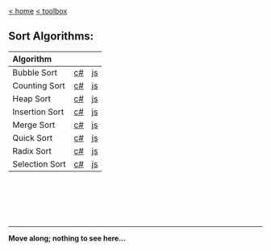 <div style="display: inline-block;">
<a class="link" href="http://oclipa.github.io/">&lt; home</a>
<a class="link" href="http://oclipa.github.io/toolbox.html">&lt; toolbox</a>
</div> 

## Sort Algorithms:

| Algorithm |  |  |
| :----------| :-------- | :-------- |
| Bubble Sort | [c#](/go.html?repo=sort-algorithms&path=SortAlgorithms&#47;csharp&#47;BubbleSort.cs) | [js](/go.html?repo=sort-algorithms&path=SortAlgorithms&#47;javascript&#47;BubbleSort.mjs) |
| Counting Sort | [c#](/go.html?repo=sort-algorithms&path=SortAlgorithms&#47;csharp&#47;CountingSort.cs) | [js](/go.html?repo=sort-algorithms&path=SortAlgorithms&#47;javascript&#47;CountingSort.mjs) |
| Heap Sort | [c#](/go.html?repo=sort-algorithms&path=SortAlgorithms&#47;csharp&#47;HeapSort.cs) | [js](/go.html?repo=sort-algorithms&path=SortAlgorithms&#47;javascript&#47;HeapSort.mjs) |
| Insertion Sort | [c#](/go.html?repo=sort-algorithms&path=SortAlgorithms&#47;csharp&#47;InsertionSort.cs) | [js](/go.html?repo=sort-algorithms&path=SortAlgorithms&#47;javascript&#47;InsertionSort.mjs) |
| Merge Sort | [c#](/go.html?repo=sort-algorithms&path=SortAlgorithms&#47;csharp&#47;MergeSort.cs) | [js](/go.html?repo=sort-algorithms&path=SortAlgorithms&#47;javascript&#47;MergeSort.mjs) |
| Quick Sort | [c#](/go.html?repo=sort-algorithms&path=SortAlgorithms&#47;csharp&#47;QuickSort.cs) | [js](/go.html?repo=sort-algorithms&path=SortAlgorithms&#47;javascript&#47;QuickSort.mjs) |
| Radix Sort | [c#](/go.html?repo=sort-algorithms&path=SortAlgorithms&#47;csharp&#47;RadixSort.cs) | [js](/go.html?repo=sort-algorithms&path=SortAlgorithms&#47;javascript&#47;RadixSort.mjs) |
| Selection Sort | [c#](/go.html?repo=sort-algorithms&path=SortAlgorithms&#47;csharp&#47;SelectionSort.cs) | [js](/go.html?repo=sort-algorithms&path=SortAlgorithms&#47;javascript&#47;SelectionSort.mjs) |

&nbsp;

&nbsp;

&nbsp;

------
**Move along; nothing to see here...**

<script type="text/javascript">

    const loadCSS = (filename) => { 

       const file = document.createElement("link");
       file.setAttribute("rel", "stylesheet");
       file.setAttribute("type", "text/css");
       file.setAttribute("href", filename);
       document.head.appendChild(file);
    };

    const loadJS = (filename) => { 

       const file = document.createElement("script");
       file.setAttribute("type", "text/javascript");
       file.setAttribute("src", filename);
       document.head.appendChild(file);
    };
   
    //just call a function to load your CSS
    //this path should be relative your HTML location
    loadCSS("../collapse.css");
    loadJS("../collapse.js");

</script>

